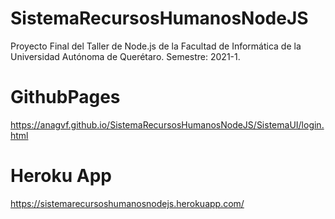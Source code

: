 # SistemaRecursosHumanosNodeJS
Proyecto Final del Taller de Node.js de la Facultad de Informática de la Universidad Autónoma de Querétaro. Semestre: 2021-1.

# GithubPages
https://anagvf.github.io/SistemaRecursosHumanosNodeJS/SistemaUI/login.html

# Heroku App
https://sistemarecursoshumanosnodejs.herokuapp.com/